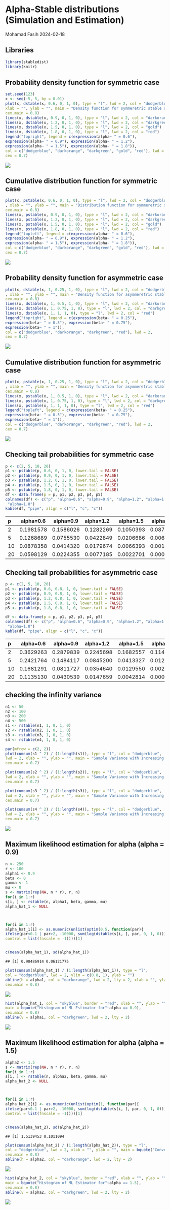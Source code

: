 Alpha-Stable distributions (Simulation and Estimation)
================
Mohamad Fasih
2024-02-18

## Libraries

``` r
library(stabledist)
library(knitr)
```

## Probability density function for symmetric case

``` r
set.seed(123)
x <- seq(-5, 5, by = 0.01)
plot(x, dstable(x, 0.6, 0, 1, 0), type = "l", lwd = 2, col = "dodgerblue", 
xlab = "", ylab = "", main = "Density function for symmeretric stable distributions", 
cex.main = 0.8)
lines(x, dstable(x, 0.9, 0, 1, 0), type = "l", lwd = 2, col = "darkorange")
lines(x, dstable(x, 1.2, 0, 1, 0), type = "l", lwd = 2, col = "darkgreen")
lines(x, dstable(x, 1.5, 0, 1, 0), type = "l", lwd = 2, col = "gold")
lines(x, dstable(x, 1.8, 0, 1, 0), type = "l", lwd = 2, col = "red")
legend("topright", legend = c(expression(alpha~ " = 0.6"), 
expression(alpha~ " = 0.9"), expression(alpha~ " = 1.2"),
expression(alpha~ " = 1.5"), expression(alpha~ " = 1.8")), 
col = c("dodgerblue", "darkorange", "darkgreen", "gold", "red"), lwd = 2, 
cex = 0.7)
```

![](stable_files/figure-gfm/unnamed-chunk-2-1.png)<!-- -->

## Cumulative distribution function for symmetric case

``` r
plot(x, pstable(x, 0.6, 0, 1, 0), type = "l", lwd = 2, col = "dodgerblue", ylim = c(0, 1), 
, xlab = "", ylab = "", main = "Distribution function for symmeretric stable distributions", 
cex.main = 0.8)
lines(x, pstable(x, 0.9, 0, 1, 0), type = "l", lwd = 2, col = "darkorange")
lines(x, pstable(x, 1.2, 0, 1, 0), type = "l", lwd = 2, col = "darkgreen")
lines(x, pstable(x, 1.5, 0, 1, 0), type = "l", lwd = 2, col = "gold")
lines(x, pstable(x, 1.8, 0, 1, 0), type = "l", lwd = 2, col = "red")
legend("topleft", legend = c(expression(alpha~ " = 0.6"), 
expression(alpha~ " = 0.9"), expression(alpha~ " = 1.2"),
expression(alpha~ " = 1.5"), expression(alpha~ " = 1.8")), 
col = c("dodgerblue", "darkorange", "darkgreen", "gold", "red"), lwd = 2, 
cex = 0.7)
```

![](stable_files/figure-gfm/unnamed-chunk-3-1.png)<!-- -->

## Probability density function for asymmetric case

``` r
plot(x, dstable(x, 1, 0.25, 1, 0), type = "l", lwd = 2, col = "dodgerblue", 
, xlab = "", ylab = "", main = "Density function for asymmeretric stable distributions",
cex.main = 0.8)
lines(x, dstable(x, 1, 0.5, 1, 0), type = "l", lwd = 2, col = "darkorange")
lines(x, dstable(x, 1, 0.75, 1, 0), type = "l", lwd = 2, col = "darkgreen")
lines(x, dstable(x, 1, 1, 1, 0), type = "l", lwd = 2, col = "red")
legend("topright", legend = c(expression(beta~ " = 0.25"), 
expression(beta~ " = 0.5"), expression(beta~ " = 0.75"),
expression(beta~ " = 1")), 
col = c("dodgerblue", "darkorange", "darkgreen", "red"), lwd = 2, 
cex = 0.7)
```

![](stable_files/figure-gfm/unnamed-chunk-4-1.png)<!-- -->

## Cumulative distribution function for asymmetric case

``` r
plot(x, pstable(x, 1, 0.25, 1, 0), type = "l", lwd = 2, col = "dodgerblue", ylim = c(0, 1), 
, xlab = "", ylab = "", main = "Density function for asymmeretric stable distributions", 
cex.main = 0.8)
lines(x, pstable(x, 1, 0.5, 1, 0), type = "l", lwd = 2, col = "darkorange")
lines(x, pstable(x, 1, 0.75, 1, 0), type = "l", lwd = 2, col = "darkgreen")
lines(x, pstable(x, 1, 1, 1, 0), type = "l", lwd = 2, col = "red")
legend("topleft", legend = c(expression(beta~ " = 0.25"), 
expression(beta~ " = 0.5"), expression(beta~ " = 0.75"),
expression(beta~ " = 1")), 
col = c("dodgerblue", "darkorange", "darkgreen", "red"), lwd = 2, 
cex = 0.7)
```

![](stable_files/figure-gfm/unnamed-chunk-5-1.png)<!-- -->

## Checking tail probabilities for symmetric case

``` r
p <- c(2, 5, 10, 20)
p1 <- pstable(p, 0.6, 0, 1, 0, lower.tail = FALSE)
p2 <- pstable(p, 0.9, 0, 1, 0, lower.tail = FALSE)
p3 <- pstable(p, 1.2, 0, 1, 0, lower.tail = FALSE)
p4 <- pstable(p, 1.5, 0, 1, 0, lower.tail = FALSE)
p5 <- pstable(p, 1.8, 0, 1, 0, lower.tail = FALSE)
df <- data.frame(p = p, p1, p2, p3, p4, p5)
colnames(df) <- c("p", "alpha=0.6", "alpha=0.9", "alpha=1.2", "alpha=1.5",
 "alpha=1.8")
kable(df, "pipe", align = c("l", "c", "c"))
```

| p   | alpha=0.6 | alpha=0.9 | alpha=1.2 | alpha=1.5 | alpha=1.8 |
|:----|:---------:|:---------:|:----------|:---------:|:---------:|
| 2   | 0.1981578 | 0.1586026 | 0.1282269 | 0.1050393 | 0.0877029 |
| 5   | 0.1268689 | 0.0755530 | 0.0422849 | 0.0206686 | 0.0066480 |
| 10  | 0.0878358 | 0.0414320 | 0.0179674 | 0.0066393 | 0.0015474 |
| 20  | 0.0598129 | 0.0224355 | 0.0077185 | 0.0022701 | 0.0004239 |

## Checking tail probabilities for asymmetric case

``` r
p <- c(2, 5, 10, 20)
p1 <- pstable(p, 0.6, 0.8, 1, 0, lower.tail = FALSE)
p2 <- pstable(p, 0.9, 0.8, 1, 0, lower.tail = FALSE)
p3 <- pstable(p, 1.2, 0.8, 1, 0, lower.tail = FALSE)
p4 <- pstable(p, 1.5, 0.8, 1, 0, lower.tail = FALSE)
p5 <- pstable(p, 1.8, 0.8, 1, 0, lower.tail = FALSE)

df <- data.frame(p = p, p1, p2, p3, p4, p5)
colnames(df) <- c("p", "alpha=0.6", "alpha=0.9", "alpha=1.2", "alpha=1.5",
 "alpha=1.8")
kable(df, "pipe", align = c("l", "c", "c"))
```

| p   | alpha=0.6 | alpha=0.9 | alpha=1.2 | alpha=1.5 | alpha=1.8 |
|:----|:---------:|:---------:|:----------|:---------:|:---------:|
| 2   | 0.3629263 | 0.2879839 | 0.2245698 | 0.1682557 | 0.1149300 |
| 5   | 0.2421764 | 0.1484117 | 0.0845200 | 0.0413327 | 0.0128282 |
| 10  | 0.1681291 | 0.0811727 | 0.0354640 | 0.0129550 | 0.0029110 |
| 20  | 0.1135130 | 0.0430539 | 0.0147659 | 0.0042814 | 0.0007806 |

## checking the infinity variance

``` r
n1 <- 50
n2 <- 100
n3 <- 200
n4 <- 500
s1 <- rstable(n1, 1, 0, 1, 0)
s2 <- rstable(n2, 1, 0, 1, 0)
s3 <- rstable(n3, 1, 0, 1, 0)
s4 <- rstable(n4, 1, 0, 1, 0)

par(mfrow = c(2, 2))
plot(cumsum(s1 ^ 2) / (1:length(s1)), type = "l", col = "dodgerblue", 
lwd = 2, xlab = "", ylab = "", main = "Sample Variance with Increasing sample Size to 50", 
cex.main = 0.7)

plot(cumsum(s2 ^ 2) / (1:length(s2)), type = "l", col = "dodgerblue", 
lwd = 2, xlab = "", ylab = "", main = "Sample Variance with Increasing sample Size to 100", 
cex.main = 0.7)

plot(cumsum(s3 ^ 2) / (1:length(s3)), type = "l", col = "dodgerblue", 
lwd = 2, xlab = "", ylab = "", main = "Sample Variance with Increasing sample Size to 200", 
cex.main = 0.7)

plot(cumsum(s4 ^ 2) / (1:length(s4)), type = "l", col = "dodgerblue", 
lwd = 2, xlab = "", ylab = "", main = "Sample Variance with Increasing sample Size to 500", 
cex.main = 0.7)
```

![](stable_files/figure-gfm/unnamed-chunk-8-1.png)<!-- -->

## Maximum likelihood estimation for alpha (alpha = 0.9)

``` r
n <- 250
r <- 100
alpha1 <- 0.9
beta <- 0
gamma <- 1
mu <- 0
s <- matrix(rep(NA, n * r), r, n)
for(i in 1:r)
s[i, ] <- rstable(n, alpha1, beta, gamma, mu)
alpha_hat_1 <- NULL



for(i in 1:r)
alpha_hat_1[i] <- as.numeric(unlist(optim(0.5, function(par){
ifelse(par<0.1 | par>2, -10000, sum(log(dstable(s[i, ], par, 0, 1, 0))))},
control = list(fnscale = -1))))[1]


c(mean(alpha_hat_1), sd(alpha_hat_1))
```

    ## [1] 0.90486914 0.06121775

``` r
plot(cumsum(alpha_hat_1) / (1:length(alpha_hat_1)), type = "l", 
col = "dodgerblue", lwd = 2, ylim = c(0.8, 1), ylab = "")
abline(h = alpha1, col = "darkorange", lwd = 2, lty = 2, xlab = "", ylab = "", main = bquote("Convergenc of ML Estimator for"~alpha == 0.9), 
cex.main = 0.8)
```

![](stable_files/figure-gfm/unnamed-chunk-9-1.png)<!-- -->

``` r
hist(alpha_hat_1, col = "skyblue", border = "red", xlab = "", ylab = "", 
main = bquote("Histogram of ML Estimator for"~alpha == 0.9), 
cex.main = 0.8)
abline(v = alpha1, col = "darkgreen", lwd = 2, lty = 2)
```

![](stable_files/figure-gfm/unnamed-chunk-9-2.png)<!-- -->

## Maximum likelihood estimation for alpha (alpha = 1.5)

``` r
alpha2 <- 1.5
s <- matrix(rep(NA, n * r), r, n)
for(i in 1:r)
s[i, ] <- rstable(n, alpha2, beta, gamma, mu)
alpha_hat_2 <- NULL



for(i in 1:r)
alpha_hat_2[i] <- as.numeric(unlist(optim(1, function(par){
ifelse(par<0.1 | par>2, -10000, sum(log(dstable(s[i, ], par, 0, 1, 0))))},
control = list(fnscale = -1))))[1]


c(mean(alpha_hat_2), sd(alpha_hat_2))
```

    ## [1] 1.5139453 0.1011094

``` r
plot(cumsum(alpha_hat_2) / (1:length(alpha_hat_2)), type = "l", 
col = "dodgerblue", lwd = 2, xlab = "", ylab = "", main = bquote("Convergenc of ML Estimator for"~alpha == 1.5), 
cex.main = 0.8)
abline(h = alpha2, col = "darkorange", lwd = 2, lty = 2)
```

![](stable_files/figure-gfm/unnamed-chunk-10-1.png)<!-- -->

``` r
hist(alpha_hat_2, col = "skyblue", border = "red", xlab = "", ylab = "", 
main = bquote("Histogram of ML Estimator for"~alpha == 1.5), 
cex.main = 0.8)
abline(v = alpha2, col = "darkgreen", lwd = 2, lty = 2)
```

![](stable_files/figure-gfm/unnamed-chunk-10-2.png)<!-- -->
